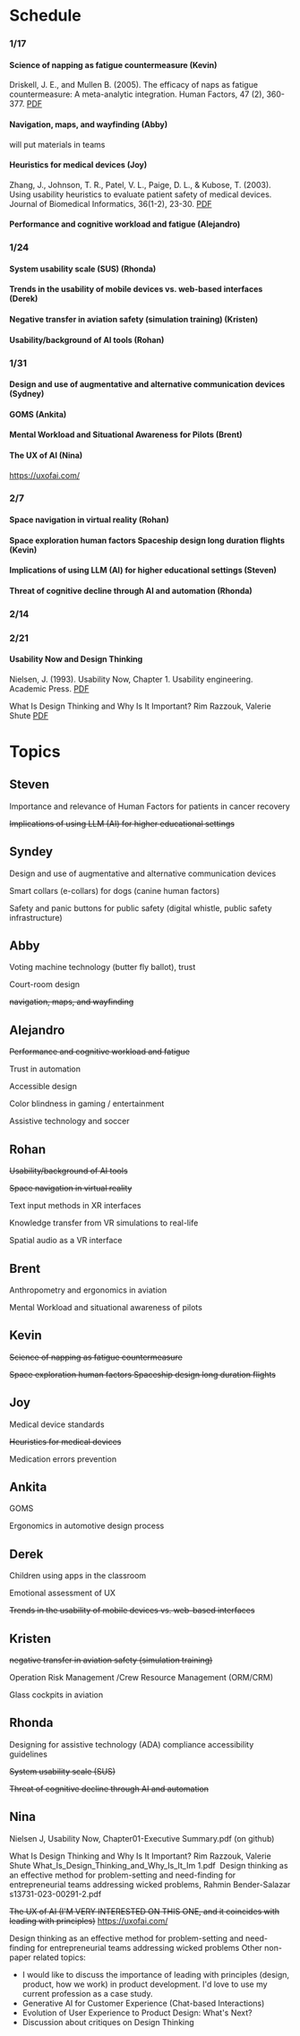 # Schedule

### 1/17 

#### Science of napping as fatigue countermeasure (Kevin)

Driskell, J. E., and Mullen B. (2005). The efficacy of naps as fatigue countermeasure: A meta-analytic integration. Human Factors, 47 (2), 360-377. [PDF](https://github.com/rogerlew/advanced-human-factors/blob/main/readings/fatigue/Efficacy%20of%20naps.pdf)


#### Navigation, maps, and wayfinding (Abby)

will put materials in teams

#### Heuristics for medical devices (Joy)

Zhang, J., Johnson, T. R., Patel, V. L., Paige, D. L., & Kubose, T. (2003). Using usability heuristics to evaluate patient safety of medical devices. Journal of Biomedical Informatics, 36(1-2), 23-30. 
[PDF](https://teams.microsoft.com/l/message/19:ybNWv8LVW2wdzxmOcvEgRsEeOr4xoWrbg8rZBRGEhzo1@thread.tacv2/1704937262408?tenantId=7ebc6b63-5792-4a19-b20b-04b826048853&groupId=4af0e9af-fb82-4185-954b-09ad6039be3d&parentMessageId=1704937245787&teamName=SP24%20PSYC562-01%3A%20Advanced%20Human%20Factors&channelName=General&createdTime=1704937262408)

#### Performance and cognitive workload and fatigue (Alejandro)



### 1/24

#### System usability scale (SUS) (Rhonda)

#### Trends in the usability of mobile devices vs. web-based interfaces (Derek)

#### Negative transfer in aviation safety (simulation training) (Kristen)

#### Usability/background of AI tools (Rohan)


### 1/31

#### Design and use of augmentative and alternative communication devices (Sydney)

#### GOMS (Ankita)

#### Mental Workload and Situational Awareness for Pilots (Brent)

#### The UX of AI (Nina)

https://uxofai.com/

### 2/7

#### Space navigation in virtual reality (Rohan)

#### Space exploration human factors Spaceship design long duration flights (Kevin)

#### Implications of using LLM (AI) for higher educational settings (Steven)

#### Threat of cognitive decline through AI and automation (Rhonda)


### 2/14

### 2/21

#### Usability Now and Design Thinking

Nielsen, J. (1993). Usability Now, Chapter 1. Usability engineering. Academic Press. [PDF](https://github.com/rogerlew/advanced-human-factors/blob/main/readings/HCI/NielsenJ%2CUsablityNow%2CChapter01-Executive%20Summary.pdf)

What Is Design Thinking and Why Is It Important? Rim Razzouk, Valerie Shute [PDF](https://github.com/rogerlew/advanced-human-factors/blob/main/readings/RazzoukR%2CShuteV_WhatIsDesignThinking.pdf)

# Topics

## Steven

Importance and relevance of Human Factors for patients in cancer recovery 

<strike>Implications of using LLM (AI) for higher educational settings</strike>


## Syndey

Design and use of augmentative and alternative communication devices

Smart collars (e-collars) for dogs (canine human factors)

Safety and panic buttons for public safety (digital whistle, public safety infrastructure)


## Abby

Voting machine technology (butter fly ballot), trust

Court-room design

<strike>navigation, maps, and wayfinding</strike>


## Alejandro

<strike>Performance and cognitive workload and fatigue</strike>

Trust in automation

Accessible design 

Color blindness in gaming / entertainment

Assistive technology and soccer


## Rohan

<strike>Usability/background of AI tools</strike>

<strike>Space navigation in virtual reality</strike>

Text input methods in XR interfaces

Knowledge transfer from VR simulations to real-life

Spatial audio as a VR interface



## Brent

Anthropometry and ergonomics in aviation

Mental Workload and situational awareness of pilots

## Kevin

<strike>Science of napping as fatigue countermeasure</strike>

<strike>Space exploration human factors Spaceship design long duration flights</strike>



## Joy

Medical device standards

<strike>Heuristics for medical devices</strike>

Medication errors prevention


## Ankita

GOMS 

Ergonomics in automotive design process

## Derek

Children using apps in the classroom

Emotional assessment of UX

<strike>Trends in the usability of mobile devices vs. web-based interfaces</strike>

## Kristen

<strike>negative transfer in aviation safety (simulation training)</strike>

Operation Risk Management /Crew Resource Management (ORM/CRM)

Glass cockpits in aviation

## Rhonda

Designing for assistive technology (ADA) compliance accessibility guidelines

<strike>System usability scale (SUS)</strike>

<strike>Threat of cognitive decline through AI and automation</strike>


## Nina


Nielsen J, Usability Now, Chapter01-Executive Summary.pdf (on github)

What Is Design Thinking and Why Is It Important? Rim Razzouk, Valerie Shute
What_Is_Design_Thinking_and_Why_Is_It_Im 1.pdf
​
Design thinking as an effective method for problem-setting and need-finding for entrepreneurial teams addressing wicked problems, Rahmin Bender-Salazar
s13731-023-00291-2.pdf

<strike>The UX of AI (I'M VERY INTERESTED ON THIS ONE, and it coincides with leading with principles)</strike>
https://uxofai.com/

Design thinking as an effective method for problem-setting and need-finding for entrepreneurial teams addressing wicked problems
Other non-paper related topics:

- I would like to discuss the importance of leading with principles (design, product, how we work) in product development. I'd love to use my current profession as a case study. 
- Generative AI for Customer Experience (Chat-based Interactions)
- Evolution of User Experience to Product Design: What's Next?  
- Discussion about critiques on Design Thinking


